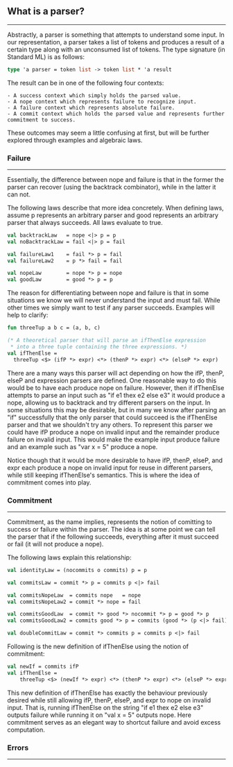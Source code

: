 ## What is a parser?
--------------------

Abstractly, a parser is something that attempts to understand 
some input. In our representation, a parser takes a list of tokens and
produces a result of a certain type along with an unconsumed list of 
tokens. The type signature (in Standard ML) is as follows:

``` sml
type 'a parser = token list -> token list * 'a result
```

The result can be in one of the following four contexts:

    - A success context which simply holds the parsed value.
    - A nope context which represents failure to recognize input.    
    - A failure context which represents absolute failure. 
    - A commit context which holds the parsed value and represents further commitment to success.

These outcomes may seem a little confusing at first, but will
be further explored through examples and algebraic laws.

### Failure 
-----------

Essentially, the difference between nope and failure is that
in the former the parser can recover (using the backtrack combinator),
while in the latter it can not.

The following laws describe that more idea concretely. When defining 
laws, assume p represents an arbitrary parser and good represents an 
arbitrary parser that always succeeds. All laws evaluate to true.

```sml
val backtrackLaw   = nope <|> p = p
val noBacktrackLaw = fail <|> p = fail

val failureLaw1    = fail *> p = fail
val failureLaw2    = p *> fail = fail

val nopeLaw        = nope *> p = nope
val goodLaw        = good *> p = p
```

The reason for differentiating between nope and failure is that in
some situations we know we will never understand the input
and must fail. While other times we simply want to test if any
parser succeeds. Examples will help to clarify:

```sml
fun threeTup a b c = (a, b, c)

(* A theoretical parser that will parse an ifThenElse expression
 * into a three tuple containing the three expressions. *)
val ifThenElse = 
  threeTup <$> (ifP *> expr) <*> (thenP *> expr) <*> (elseP *> expr)
```

There are a many ways this parser will act depending on how the ifP, thenP, 
elseP and expression parsers are defined. One reasonable way to do this
would be to have each produce nope on failure. However, then if ifThenElse
attempts to parse an input such as "if e1 thex e2 else e3" it 
would produce a nope, allowing us to backtrack and try
different parsers on the input. In some situations this may be desirable, 
but in many we know after parsing an "if" successfully that the only 
parser that could succeed is the ifThenElse parser and that we shouldn't 
try any others. To represent this parser we could have ifP produce a 
nope on invalid input and the remainder produce failure on invalid input.
This would make the example input produce failure and
an example such as "var x = 5" produce a nope.

Notice though that it would be more desirable to have ifP, thenP, elseP,
and expr each produce a nope on invalid input for reuse in different 
parsers, while still keeping ifThenElse's semantics. This is where the 
idea of commitment comes into play.

### Commitment
--------------

Commitment, as the name implies, represents the notion of comitting to 
success or failure within the parser. The idea is at some point we can tell 
the parser that if the following succeeds, everything after it must 
succeed or fail (it will not produce a nope). 

The following laws explain this relationship:

```sml
val identityLaw = (nocommits o commits) p = p

val commitsLaw = commit *> p = commits p <|> fail

val commitsNopeLaw  = commits nope   = nope
val commitsNopeLaw2 = commit *> nope = fail

val commitsGoodLaw  = commit *> good *> nocommit *> p = good *> p
val commitsGoodLaw2 = commits good *> p = commits (good *> (p <|> fail))

val doubleCommitLaw = commit *> commits p = commits p <|> fail
```

Following is the new definition of ifThenElse using the notion of
commitment:

```sml
val newIf = commits ifP
val ifThenElse = 
    threeTup <$> (newIf *> expr) <*> (thenP *> expr) <*> (elseP *> expr)
```

This new definition of ifThenElse has exactly the behaviour previously
desired while still allowing ifP, thenP, elseP, and expr to nope on
invalid input. That is, running ifThenElse on the string 
"if e1 thex e2 else e3" outputs failure while running it on "val x = 5" 
outputs nope. Here commitment serves as an elegant way to shortcut
failure and avoid excess computation.

### Errors
----------



